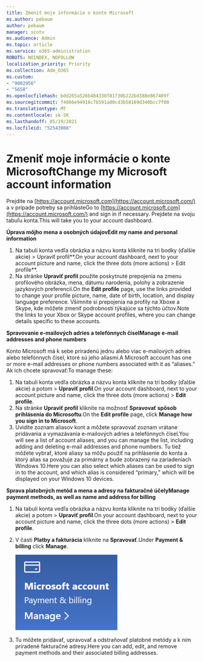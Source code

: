 ```yaml
---
title: Zmeniť moje informácie o konte Microsoft
ms.author: pebaum
author: pebaum
manager: scotv
ms.audience: Admin
ms.topic: article
ms.service: o365-administration
ROBOTS: NOINDEX, NOFOLLOW
localization_priority: Priority
ms.collection: Adm_O365
ms.custom:
- "9002956"
- "5658"
ms.openlocfilehash: bdd265a526b484330f81730b222bd388e867409f
ms.sourcegitcommit: f4866e94918c7b591ad0cd3b58169d340bcc7f00
ms.translationtype: MT
ms.contentlocale: sk-SK
ms.lasthandoff: 05/19/2021
ms.locfileid: "52543088"
---
```

# <a name="change-my-microsoft-account-information"></a><span data-ttu-id="30e40-102">Zmeniť moje informácie o konte Microsoft</span><span class="sxs-lookup"><span data-stu-id="30e40-102">Change my Microsoft account information</span></span>

<span data-ttu-id="30e40-103">Prejdite na [https://account.microsoft.com](https://account.microsoft.com/) a v prípade potreby sa prihláste</span><span class="sxs-lookup"><span data-stu-id="30e40-103">Go to [https://account.microsoft.com](https://account.microsoft.com/) and sign in if necessary.</span></span> <span data-ttu-id="30e40-104">Prejdete na svoju tabuľu konta.</span><span class="sxs-lookup"><span data-stu-id="30e40-104">This will take you to your account dashboard.</span></span>  

<span data-ttu-id="30e40-105">**Úprava môjho mena a osobných údajov**</span><span class="sxs-lookup"><span data-stu-id="30e40-105">**Edit my name and personal information**</span></span>

1. <span data-ttu-id="30e40-106">Na tabuli konta vedľa obrázka a názvu konta kliknite na tri bodky (ďalšie akcie) > Upraviť profil\*\*.</span><span class="sxs-lookup"><span data-stu-id="30e40-106">On your account dashboard, next to your account picture and name, click the three dots (more actions) > Edit profile\*\*.</span></span>
2. <span data-ttu-id="30e40-107">Na stránke **Upraviť profil** použite poskytnuté prepojenia na zmenu profilového obrázka, mena, dátumu narodenia, polohy a zobrazenie jazykových preferencií.</span><span class="sxs-lookup"><span data-stu-id="30e40-107">On the **Edit profile** page, use the links provided to change your profile picture, name, date of birth, location, and display language preference.</span></span> <span data-ttu-id="30e40-108">Všimnite si prepojenia na profily na Xboxe a Skype, kde môžete zmeniť podrobnosti týkajúce sa týchto účtov.</span><span class="sxs-lookup"><span data-stu-id="30e40-108">Note the links to your Xbox or Skype account profiles, where you can change details specific to these accounts.</span></span>

<span data-ttu-id="30e40-109">**Spravovanie e-mailových adries a telefónnych čísel**</span><span class="sxs-lookup"><span data-stu-id="30e40-109">**Manage e-mail addresses and phone numbers**</span></span>

<span data-ttu-id="30e40-110">Konto Microsoft má k sebe priradenú jednu alebo viac e-mailových adries alebo telefónnych čísel, ktoré sú jeho aliasmi.</span><span class="sxs-lookup"><span data-stu-id="30e40-110">A Microsoft account has one or more e-mail addresses or phone numbers associated with it as “aliases.”</span></span> <span data-ttu-id="30e40-111">Ak ich chcete spravovať:</span><span class="sxs-lookup"><span data-stu-id="30e40-111">To manage these:</span></span>

1. <span data-ttu-id="30e40-112">Na tabuli konta vedľa obrázka a názvu konta kliknite na tri bodky (ďalšie akcie) a potom > **Upraviť profil**.</span><span class="sxs-lookup"><span data-stu-id="30e40-112">On your account dashboard, next to your account picture and name, click the three dots (more actions) > **Edit profile**.</span></span>
2. <span data-ttu-id="30e40-113">Na stránke **Upraviť profil** kliknite na možnosť **Spravovať spôsob prihlásenia do Microsoftu**.</span><span class="sxs-lookup"><span data-stu-id="30e40-113">On the **Edit profile** page, click **Manage how you sign in to Microsoft**.</span></span> 
3. <span data-ttu-id="30e40-114">Uvidíte zoznam aliasov kont a môžete spravovať zoznam vrátane pridávania a vymazávania e-mailových adries a telefónnych čísel.</span><span class="sxs-lookup"><span data-stu-id="30e40-114">You will see a list of account aliases, and you can manage the list, including adding and deleting e-mail addresses and phone numbers.</span></span> <span data-ttu-id="30e40-115">Tu tiež môžete vybrať, ktoré aliasy sa môžu použiť na prihlásenie do konta a ktorý alias sa považuje za primárny a bude zobrazený na zariadeniach Windows 10.</span><span class="sxs-lookup"><span data-stu-id="30e40-115">Here you can also select which aliases can be used to sign in to the account, and which alias is considered “primary,” which will be displayed on your Windows 10 devices.</span></span>

<span data-ttu-id="30e40-116">**Sprava platobných metód a mena a adresy na fakturačné účely**</span><span class="sxs-lookup"><span data-stu-id="30e40-116">**Manage payment methods, as well as name and address for billing**</span></span> 

1. <span data-ttu-id="30e40-117">Na tabuli konta vedľa obrázka a názvu konta kliknite na tri bodky (ďalšie akcie) a potom > **Upraviť profil**.</span><span class="sxs-lookup"><span data-stu-id="30e40-117">On your account dashboard, next to your account picture and name, click the three dots (more actions) > **Edit profile**.</span></span>
2. <span data-ttu-id="30e40-118">V časti **Platby a fakturácia** kliknite na **Spravovať**.</span><span class="sxs-lookup"><span data-stu-id="30e40-118">Under **Payment & billing** click **Manage**.</span></span>

    ![Spravovanie platieb a fakturácie](media/manage-account.png)

3. <span data-ttu-id="30e40-120">Tu môžete pridávať, upravovať a odstraňovať platobné metódy a k nim priradené fakturačné adresy.</span><span class="sxs-lookup"><span data-stu-id="30e40-120">Here you can add, edit, and remove payment methods and their associated billing addresses.</span></span> 
